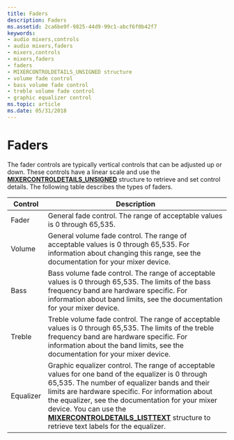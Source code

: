 ```yaml
---
title: Faders
description: Faders
ms.assetid: 2ca6be9f-9825-44d9-99c1-abcf6f0b42f7
keywords:
- audio mixers,controls
- audio mixers,faders
- mixers,controls
- mixers,faders
- faders
- MIXERCONTROLDETAILS_UNSIGNED structure
- volume fade control
- bass volume fade control
- treble volume fade control
- graphic equalizer control
ms.topic: article
ms.date: 05/31/2018
---
```


# Faders

The fader controls are typically vertical controls that can be adjusted up or down. These controls have a linear scale and use the [**MIXERCONTROLDETAILS\_UNSIGNED**](https://msdn.microsoft.com/library/Dd757298(v=VS.85).aspx) structure to retrieve and set control details. The following table describes the types of faders.



| Control   | Description                                                                                                                                                                                                                                                                                                                                                                                                     |
|-----------|-----------------------------------------------------------------------------------------------------------------------------------------------------------------------------------------------------------------------------------------------------------------------------------------------------------------------------------------------------------------------------------------------------------------|
| Fader     | General fade control. The range of acceptable values is 0 through 65,535.                                                                                                                                                                                                                                                                                                                                       |
| Volume    | General volume fade control. The range of acceptable values is 0 through 65,535. For information about changing this range, see the documentation for your mixer device.                                                                                                                                                                                                                                        |
| Bass      | Bass volume fade control. The range of acceptable values is 0 through 65,535. The limits of the bass frequency band are hardware specific. For information about band limits, see the documentation for your mixer device.                                                                                                                                                                                      |
| Treble    | Treble volume fade control. The range of acceptable values is 0 through 65,535. The limits of the treble frequency band are hardware specific. For information about the band limits, see the documentation for your mixer device.                                                                                                                                                                              |
| Equalizer | Graphic equalizer control. The range of acceptable values for one band of the equalizer is 0 through 65,535. The number of equalizer bands and their limits are hardware specific. For information about the equalizer, see the documentation for your mixer device. You can use the [**MIXERCONTROLDETAILS\_LISTTEXT**](https://msdn.microsoft.com/library/Dd757296(v=VS.85).aspx) structure to retrieve text labels for the equalizer. |



 

 

 




